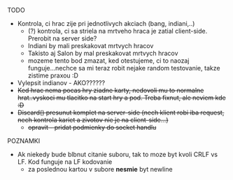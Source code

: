 TODO
* Kontrola, ci hrac zije pri jednotlivych akciach (bang, indiani,..)
    * (?) kontrola, ci sa striela na mrtveho hraca je zatial client-side. Prerobit na server side?
    * Indiani by mali preskakovat mrtvych hracov
    * Takisto aj Salon by mal preskakovat mrtvych hracov
    * mozeme tento bod zmazat, ked otestujeme, ci to naozaj funguje...nechce sa mi teraz robit nejake random testovanie, takze zistime praxou :D
* Vylepsit indianov - AKO??????
* ~~Ked hrac nema pocas hry ziadne karty, nedovoli mu to normalne hrat..vyskoci mu tlacitko na start hry a pod. Treba fixnut, ale neviem kde :D~~
* ~~Discard() presunut komplet na server-side (nech klient robi iba request, nech kontrola kariet a zivotov nie je na client-side...)~~
    * ~~opravit - pridat podmienky do socket handlu~~

POZNAMKI
* Ak niekedy bude blbnut citanie suboru, tak to moze byt kvoli CRLF vs LF. Kod funguje na LF kodovanie
    * za poslednou kartou v subore **nesmie** byt newline
